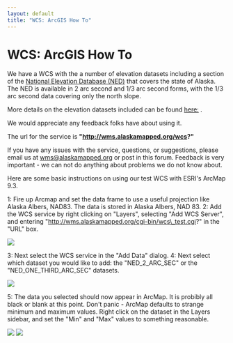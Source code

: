```yaml
---
layout: default
title: "WCS: ArcGIS How To"
---
```


WCS: ArcGIS How To
==================

We have a WCS with the a number of elevation datasets including a section of the [National Elevation Database (NED)](http://ned.usgs.gov/) that covers the state of Alaska. The NED is available in 2 arc second and 1/3 arc second forms, with the 1/3 arc second data covering only the north slope.

More details on the elevation datasets included can be found [here:](dem.html) .

We would appreciate any feedback folks have about using it.

The url for the service is **"http://wms.alaskamapped.org/wcs?"**

If you have any issues with the service, questions, or suggestions, please email us at wms@alaskamapped.org or post in this forum. Feedback is very important - we can not do anything about problems we do not know about.

Here are some basic instructions on using our test WCS with ESRI's ArcMap 9.3.

1: Fire up Arcmap and set the data frame to use a useful projection like Alaska Albers, NAD83. The data is stored in Alaska Albers, NAD 83.
2: Add the WCS service by right clicking on "Layers", selecting "Add WCS Server", and entering "http://wms.alaskamapped.org/cgi-bin/wcs\_test.cgi?" in the "URL" box.

<img src="http://swmha.gina.alaska.edu/wcs/wcs_%231.png" >

3: Next select the WCS service in the "Add Data" dialog.
4: Next select which dataset you would like to add: the "NED\_2\_ARC\_SEC" or the "NED\_ONE\_THIRD\_ARC\_SEC" datasets.

<img src="http://swmha.gina.alaska.edu/wcs/wcs_%232.png" >

5: The data you selected should now appear in ArcMap. It is probibly all black or blank at this point. Don't panic - ArcMap defaults to strange minimum and maximum values. Right click on the dataset in the Layers sidebar, and set the "Min" and "Max" values to something reasonable.

<img src="http://swmha.gina.alaska.edu/wcs/wcs_%233.png" >

<img src="http://swmha.gina.alaska.edu/wcs/wcs_%234.png" >
